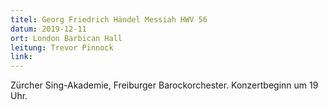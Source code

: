 ```yaml
---
titel: Georg Friedrich Händel Messiah HWV 56
datum: 2019-12-11
ort: London Barbican Hall
leitung: Trevor Pinnock
link: 
---
```

Zürcher Sing-Akademie, Freiburger Barockorchester.
Konzertbeginn um 19 Uhr.
